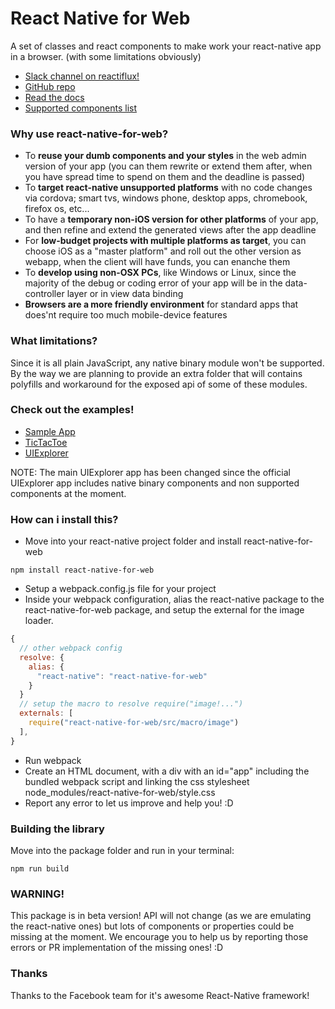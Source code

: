 React Native for Web
=======

A set of classes and react components to make work your react-native app in a browser. (with some limitations obviously)
 - [Slack channel on reactiflux!](https://reactiflux.slack.com/messages/react-native-for-web/details/)
 - [GitHub repo](https://github.com/KodersLab/react-native-for-web)
 - [Read the docs](http://mattiamanzati.gitbooks.io/react-native-for-web/content/)
 - [Supported components list](http://mattiamanzati.gitbooks.io/react-native-for-web/content/docs/supported_components_&_props.html)
 
### Why use react-native-for-web?
 - To **reuse your dumb components and your styles** in the web admin version of your app (you can them rewrite or extend them after, when you have spread time to spend on them and the deadline is passed)
 - To **target react-native unsupported platforms** with no code changes via cordova; smart tvs, windows phone, desktop apps, chromebook, firefox os, etc...
 - To have a **temporary non-iOS version for other platforms** of your app, and then refine and extend the generated views after the app deadline
 - For **low-budget projects with multiple platforms as target**, you can choose iOS as a "master platform" and roll out the other version as webapp, when the client will have funds, you can enanche them 
 - To **develop using non-OSX PCs**, like Windows or Linux, since the majority of the debug or coding error of your app will be in the data-controller layer or in view data binding
 - **Browsers are a more friendly environment** for standard apps that does'nt require too much mobile-device features

### What limitations?
Since it is all plain JavaScript, any native binary module won't be supported.
By the way we are planning to provide an extra folder that will contains polyfills and workaround for the exposed api of some of these modules.

### Check out the examples!
- [Sample App](http://koderslab.github.io/react-native-for-web/examples/SampleApp/)
- [TicTacToe](http://koderslab.github.io/react-native-for-web/examples/TicTacToe/)
- [UIExplorer](http://koderslab.github.io/react-native-for-web/examples/UIExplorer/)

NOTE: The main UIExplorer app has been changed since the official UIExplorer app includes native binary components and non supported components at the moment.

### How can i install this?
- Move into your react-native project folder and install react-native-for-web
```
npm install react-native-for-web
```
- Setup a webpack.config.js file for your project
- Inside your webpack configuration, alias the react-native package to the react-native-for-web package, and setup the external for the image loader.
```javascript
{
  // other webpack config
  resolve: {
    alias: {
      "react-native": "react-native-for-web"
    }
  }
  // setup the macro to resolve require("image!...")
  externals: [
    require("react-native-for-web/src/macro/image")
  ],
}
```
- Run webpack
- Create an HTML document, with a div with an id="app" including the bundled webpack script and linking the css stylesheet node_modules/react-native-for-web/style.css
- Report any error to let us improve and help you! :D

### Building the library
Move into the package folder and run in your terminal:
```
npm run build
```

### WARNING!
This package is in beta version! API will not change (as we are emulating the react-native ones) but lots of components or properties could be missing at the moment.
We encourage you to help us by reporting those errors or PR implementation of the missing ones! :D

### Thanks
Thanks to the Facebook team for it's awesome React-Native framework!